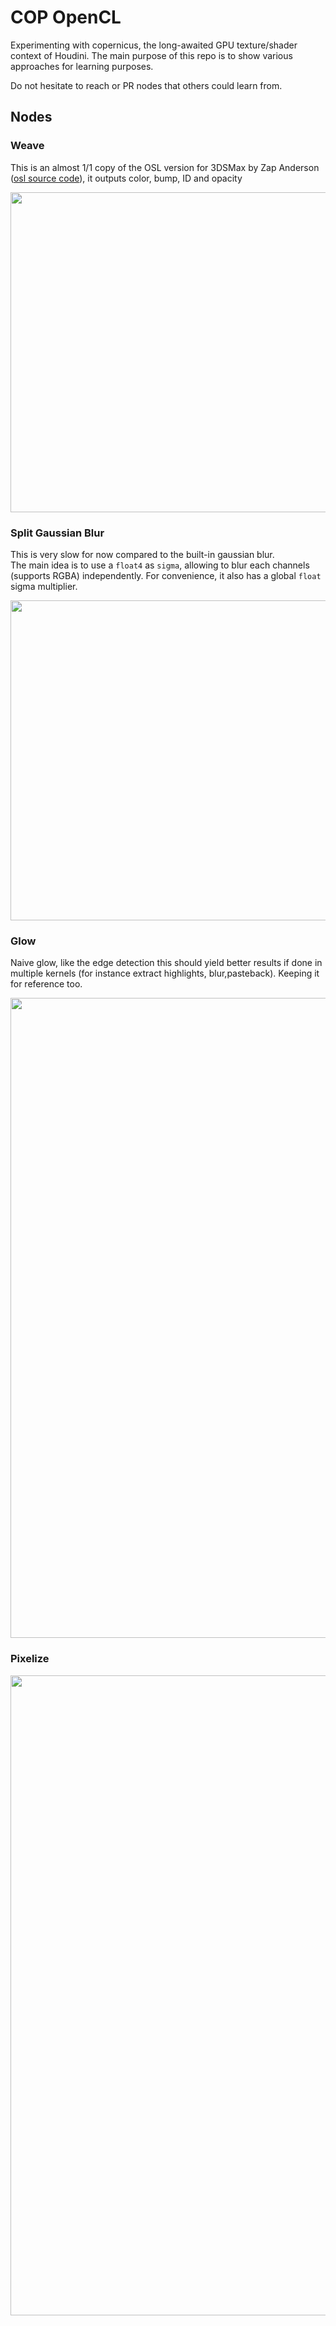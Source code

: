 # COP OpenCL

Experimenting with copernicus, the long-awaited GPU texture/shader context of Houdini.
The main purpose of this repo is to show various approaches for learning purposes. 

Do not hesitate to reach or PR nodes that others could learn from.

## Nodes

### Weave

This is an almost 1/1 copy of the OSL version for 3DSMax by Zap Anderson ([osl source code](https://github.com/ADN-DevTech/3dsMax-OSL-Shaders/blob/master/3ds%20Max%20Shipping%20Shaders/Weave.osl)),
it outputs color, bump, ID and opacity

<img src="https://github.com/user-attachments/assets/6f92cc24-b59d-4c5e-a635-8fcf73a11cbd" width=512/>

### Split Gaussian Blur

This is very slow for now compared to the built-in gaussian blur.  
The main idea is to use a `float4` as `sigma`, allowing to blur each channels (supports RGBA) independently.
For convenience, it also has a global `float` sigma multiplier.

<img src="https://github.com/user-attachments/assets/13139f4d-d28d-49c5-8d72-9b53faa39bc9" width=512/>

### Glow 

Naive glow, like the edge detection this should yield better results if done in multiple kernels (for instance extract highlights, blur,pasteback).
Keeping it for reference too.

<img src="https://github.com/user-attachments/assets/f93274e8-20d7-4da4-8039-29c22080a7c2" width=1024/>

### Pixelize


<img src="https://github.com/user-attachments/assets/8a2ff8b6-09e4-4bbd-81e0-1951fa60e5b2" width=1024/>
